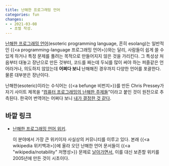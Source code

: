 ```yaml
---
title: 난해한 프로그래밍 언어
categories: fun
changes:
- - 2021-03-08
  - 초벌 작성.
---
```


[난해한 프로그래밍 언어](https://en.wikipedia.org/wiki/Esoteric_programming_language)(esoteric programming language, 흔히 esolang)는 일반적인 {{<a programming-language 프로그래밍 언어>}}와는 달리,
사람들이 쉽게 쓸 수 있게 하거나 특정 문제를 풀려는 목적으로 만들어지지 않은 것을 가리킨다.
그 특성상 처음부터 대놓고 장난으로 만든 것부터,
코드를 짜는데 두뇌를 많이 써야 하는 퍼즐같은 언어라거나,
의도하지 않았는데 **어쩌다 보니** 난해해진 경우까지 다양한 언어를 포괄한다.
물론 대부분은 장난이다.

난해한(esoteric)이라는 수식어는 {{<a befunge 비펀지>}}를 만든 Chris Pressey가 자기 사이트 제목을 “[컴퓨터 프로그래밍의 난해한 주제들](https://web.archive.org/web/20001018125616/http://www.catseye.mb.ca/esoteric/index.html)”이라고 붙인 것이 원전으로 추측된다.
한국어 번역어는 어쩌다 보니 [내가 결정한 것 같다](https://ko.wikipedia.org/w/index.php?title=%EB%B8%8C%EB%A0%88%EC%9D%B8%ED%8D%BD&diff=22597&oldid=22571).

## 바깥 링크

* [난해한 프로그래밍 언어 위키](https://esolangs.org/wiki/Main_Page).

  이 분야에서 가장 큰 위키이자 사실상의 커뮤니티를 이루고 있다.
  본래 {{<a wikipedia 위키백과>}}에 올라 오던 난해한 언어 문서들이 {{<a "wikipedia/notability" 저명성>}} 문제로 [날아가면서](https://en.wikipedia.org/wiki/Wikipedia:Articles_for_deletion/Esoteric_programming_languages),
  이를 대신 보존할 위키를 2005년에 만든 것이 시초이다.

